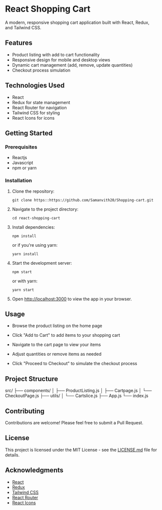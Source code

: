 # React Shopping Cart

A modern, responsive shopping cart application built with React, Redux, and Tailwind CSS.

## Features

- Product listing with add to cart functionality
- Responsive design for mobile and desktop views
- Dynamic cart management (add, remove, update quantities)
- Checkout process simulation


## Technologies Used

- React
- Redux for state management
- React Router for navigation
- Tailwind CSS for styling
- React Icons for icons

## Getting Started

### Prerequisites

- Reactjs
- Javascript
- npm or yarn

### Installation

1. Clone the repository:
   ```
   git clone https::https://github.com/Samanvith20/Shopping-cart.git
   ```

2. Navigate to the project directory:
   ```
   cd react-shopping-cart
   ```

3. Install dependencies:
   ```
   npm install
   ```
   or if you're using yarn:
   ```
   yarn install
   ```

4. Start the development server:
   ```
   npm start
   ```
   or with yarn:
   ```
   yarn start
   ```

5. Open [http://localhost:3000](http://localhost:3000) to view the app in your browser.

## Usage

- Browse the product listing on the home page
- Click "Add to Cart" to add items to your shopping cart
- Navigate to the cart page to view your items
- Adjust quantities or remove items as needed

- Click "Proceed to Checkout" to simulate the checkout process

## Project Structure

src/
├── components/
│ ├── ProductListing.js
│ ├── Cartpage.js
│ └── CheckoutPage.js
├── utils/
│ └── Cartslice.js
├── App.js
└── index.js

## Contributing

Contributions are welcome! Please feel free to submit a Pull Request.

## License

This project is licensed under the MIT License - see the [LICENSE.md](LICENSE.md) file for details.

## Acknowledgments

- [React](https://reactjs.org/)
- [Redux](https://redux.js.org/)
- [Tailwind CSS](https://tailwindcss.com/)
- [React Router](https://reactrouter.com/)
- [React Icons](https://react-icons.github.io/react-icons/)
